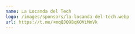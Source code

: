 ```yaml
---
name: La Locanda del Tech
logo: /images/sponsors/la-locanda-del-tech.webp
url: https://t.me/+mqQJQ9BqKOViMmVk
---
```

